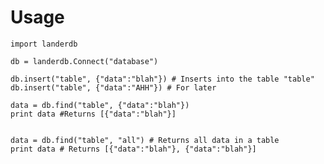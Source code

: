 Usage
=====

    import landerdb
    
    db = landerdb.Connect("database")
    
    db.insert("table", {"data":"blah"}) # Inserts into the table "table"
    db.insert("table", {"data":"AHH"}) # For later
 
    data = db.find("table", {"data":"blah"})
    print data #Returns [{"data":"blah"}]

    
    data = db.find("table", "all") # Returns all data in a table
    print data # Returns [{"data":"blah"}, {"data":"blah"}]
    

